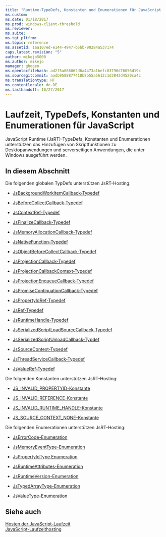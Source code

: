 ```yaml
---
title: "Runtime-TypeDefs, Konstanten und Enumerationen für JavaScript | Microsoft-Dokumentation"
ms.custom: 
ms.date: 01/18/2017
ms.prod: windows-client-threshold
ms.reviewer: 
ms.suite: 
ms.tgt_pltfrm: 
ms.topic: reference
ms.assetid: 1aa107ed-e144-4947-b5bb-90284a537174
caps.latest.revision: "5"
author: mikejo5000
ms.author: mikejo
manager: ghogen
ms.openlocfilehash: ad2f5a086062d6a4473a1befc83790d76056d19c
ms.sourcegitcommit: aadb9588877418b8b55a5612c1d3842d4520ca4c
ms.translationtype: HT
ms.contentlocale: de-DE
ms.lasthandoff: 10/27/2017
---
```

# <a name="javascript-runtime-typedefs-constants-and-enumerations"></a>Laufzeit, TypeDefs, Konstanten und Enumerationen für JavaScript
JavaScript Runtime (JsRT)-TypeDefs, Konstanten und Enumerationen unterstützen das Hinzufügen von Skriptfunktionen zu Desktopanwendungen und serverseitigen Anwendungen, die unter Windows ausgeführt werden.  
  
## <a name="in-this-section"></a>In diesem Abschnitt  
 Die folgenden globalen TypDefs unterstützen JsRT-Hosting:  
  
-   [JsBackgroundWorkItemCallback-Typedef](../chakra-hosting/jsbackgroundworkitemcallback-typedef.md)  
  
-   [JsBeforeCollectCallback-Typedef](../chakra-hosting/jsbeforecollectcallback-typedef.md)  
  
-   [JsContextRef-Typedef](../chakra-hosting/jscontextref-typedef.md)  
  
-   [JsFinalizeCallback-Typedef](../chakra-hosting/jsfinalizecallback-typedef.md)  
  
-   [JsMemoryAllocationCallback-Typedef](../chakra-hosting/jsmemoryallocationcallback-typedef.md)  
  
-   [JsNativeFunction-Typedef](../chakra-hosting/jsnativefunction-typedef.md)  
  
-   [JsObjectBeforeCollectCallback-Typedef](../chakra-hosting/jsobjectbeforecollectcallback-typedef.md)  
  
-   [JsProjectionCallback-Typedef](../chakra-hosting/jsprojectioncallback-typedef.md)  
  
-   [JsProjectionCallbackContext-Typedef](../chakra-hosting/jsprojectioncallbackcontext-typedef.md)  
  
-   [JsProjectionEnqueueCallback-Typedef](../chakra-hosting/jsprojectionenqueuecallback-typedef.md)  
  
-   [JsPromiseContinuationCallback-Typedef](../chakra-hosting/jspromisecontinuationcallback-typedef.md)  
  
-   [JsPropertyIdRef-Typedef](../chakra-hosting/jspropertyidref-typedef.md)  
  
-   [JsRef-Typedef](../chakra-hosting/jsref-typedef.md)  
  
-   [JsRuntimeHandle-Typedef](../chakra-hosting/jsruntimehandle-typedef.md)  
  
-   [JsSerializedScriptLoadSourceCallback-Typedef](../chakra-hosting/jsserializedscriptloadsourcecallback-typedef.md)  
  
-   [JsSerializedScriptUnloadCallback-Typdef](../chakra-hosting/jsserializedscriptunloadcallback-typedef.md)  
  
-   [JsSourceContext-Typedef](../chakra-hosting/jssourcecontext-typedef.md)  
  
-   [JsThreadServiceCallback-Typedef](../chakra-hosting/jsthreadservicecallback-typedef.md)  
  
-   [JsValueRef-Typedef](../chakra-hosting/jsvalueref-typedef.md)  
  
 Die folgenden Konstanten unterstützen JsRT-Hosting:  
  
-   [JS_INVALID_PROPERTYID-Konstante](../chakra-hosting/js-invalid-propertyid-constant.md)  
  
-   [JS_INVALID_REFERENCE-Konstante](../chakra-hosting/js-invalid-reference-constant.md)  
  
-   [JS_INVALID_RUNTIME_HANDLE-Konstante](../chakra-hosting/js-invalid-runtime-handle-constant.md)  
  
-   [JS_SOURCE_CONTEXT_NONE-Konstante](../chakra-hosting/js-source-context-none-constant.md)  
  
 Die folgenden Enumerationen unterstützen JsRT-Hosting:  
  
-   [JsErrorCode-Enumeration](../chakra-hosting/jserrorcode-enumeration.md)  
  
-   [JsMemoryEventType-Enumeration](../chakra-hosting/jsmemoryeventtype-enumeration.md)  
  
-   [JsPropertyIdType Enumeration](../chakra-hosting/jspropertyidtype-enumeration.md)  
  
-   [JsRuntimeAttributes-Enumeration](../chakra-hosting/jsruntimeattributes-enumeration.md)  
  
-   [JsRuntimeVersion-Enumeration](../chakra-hosting/jsruntimeversion-enumeration.md)  
  
-   [JsTypedArrayType-Enumeration](../chakra-hosting/jstypedarraytype-enumeration.md)  
  
-   [JsValueType-Enumeration](../chakra-hosting/jsvaluetype-enumeration.md)  
  
## <a name="see-also"></a>Siehe auch  
 [Hosten der JavaScript-Laufzeit](../chakra-hosting/hosting-the-javascript-runtime.md)   
 [JavaScript-Laufzeithosting](../chakra-hosting/javascript-runtime-hosting.md)